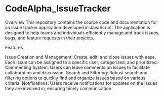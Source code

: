 # CodeAlpha_IssueTracker

Overview
This repository contains the source code and documentation for an issue tracker application developed in JavaScript. The application is designed to help teams and individuals efficiently manage and track issues, bugs, and feature requests in their projects.

Features

Issue Creation and Management: Create, edit, and close issues with ease. Each issue can be assigned to a specific user, categorized, and prioritized.
Commenting System: Users can leave comments on issues to facilitate collaboration and discussion.
Search and Filtering: Robust search and filtering options to quickly find and organize issues based on various criteria.
Notifications: Users receive notifications for updates on the issues they are involved in, ensuring timely communication.
